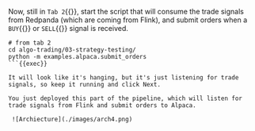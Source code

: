 Now, still in `Tab 2`{{}}, start the script that will consume the trade signals from Redpanda (which are coming from Flink), and submit orders when a `BUY`{{}} or `SELL`{{}} signal is received.

```
# from tab 2
cd algo-trading/03-strategy-testing/
python -m examples.alpaca.submit_orders
```{{exec}}

It will look like it's hanging, but it's just listening for trade signals, so keep it running and click Next.

You just deployed this part of the pipeline, which will listen for trade signals from Flink and submit orders to Alpaca.

 ![Archiecture](./images/arch4.png)